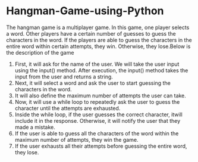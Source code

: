 # Hangman-Game-using-Python

The hangman game is a multiplayer game. In this game, one player selects a word. Other players have a certain number of guesses to guess the characters in the word. If the players are able to guess the characters in the entire word within certain attempts, they win. Otherwise, they lose.Below is the description of the game

1. First, it will ask for the name of the user. We will take the user input using the input() method. After execution, the input() method takes the input from the user and returns a string.
2. Next, it will select a word and ask the user to start guessing the characters in the word.
3. It will also define the maximum number of attempts the user can take.
4. Now, it will use a while loop to repeatedly ask the user to guess the character until the attempts are exhausted.
5. Inside the while loop, if the user guesses the correct character, itwill include it in the response. Otherwise, it will notify the user that they made a mistake.
6. If the user is able to guess all the characters of the word within the maximum number of attempts, they win the game.
7. If the user exhausts all their attempts before guessing the entire word, they lose.
